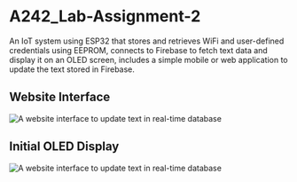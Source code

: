 # A242_Lab-Assignment-2
An IoT system using ESP32 that stores and retrieves WiFi and user-defined credentials using EEPROM, connects to Firebase to fetch text data and display it on an OLED screen, includes a simple mobile or web application to update the text stored in Firebase.

## Website Interface
![A website interface to update text in real-time database](https://github.com/Umxrx/A242_Lab-Assignment-2/assets/images/interface.png)

## Initial OLED Display
![A website interface to update text in real-time database](https://github.com/Umxrx/A242_Lab-Assignment-2/assets/images/interface.png)
